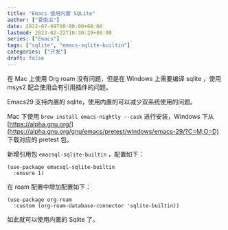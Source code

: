 ```yaml
---
title: "Emacs 使用内置 SQLite"
author: ["夏南瓜"]
date: 2022-07-09T00:00:00+08:00
lastmod: 2023-02-22T10:30:29+08:00
series: ["Emacs"]
tags: ["sqlite", "emacs-sqlite-builtin"]
categories: ["开发"]
draft: false
---
```


在 Mac 上使用 Org roam 没有问题，但是在 Windows 上需要编译 sqlite ，使用 msys2 配合使用会有引用插件的问题。

Emacs29 支持内置的 sqlite，使用内置的可以减少双系统使用的问题。

Mac 下使用 `brew install emacs-nightly --cask` 进行安装，Windows 下从 [https://alpha.gnu.org/](https://alpha.gnu.org/gnu/emacs/pretest/windows/emacs-29/?C=M;O=D) 下载对应的 pretest 包。

新增引用包 `emacsql-sqlite-builtin` ，配置如下：

```emacs-lisp
(use-package emacsql-sqlite-builtin
  :ensure 1)
```

在 roam 配置中增加配置如下：

```emacs-lisp
(use-package org-roam
  :custom (org-roam-database-connector 'sqlite-builtin))
```

如此就可以使用内置的 Sqlite 了。
